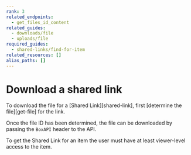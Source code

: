 ```yaml
---
rank: 3
related_endpoints:
  - get_files_id_content
related_guides:
  - downloads/file
  - uploads/file
required_guides:
  - shared-links/find-for-item
related_resources: []
alias_paths: []
---
```


# Download a shared link

To download the file for a [Shared Link][shared-link], first [determine the
file][get-file] for the link.

Once the file ID has been determined, the file can be downloaded by passing the
`BoxAPI` header to the API.

<Samples id='get_files_id_content' variant='for_shared_file' />

<Message warning>
  To get the Shared Link for an item the user must have at least viewer-level
  access to the item.
</Message>
